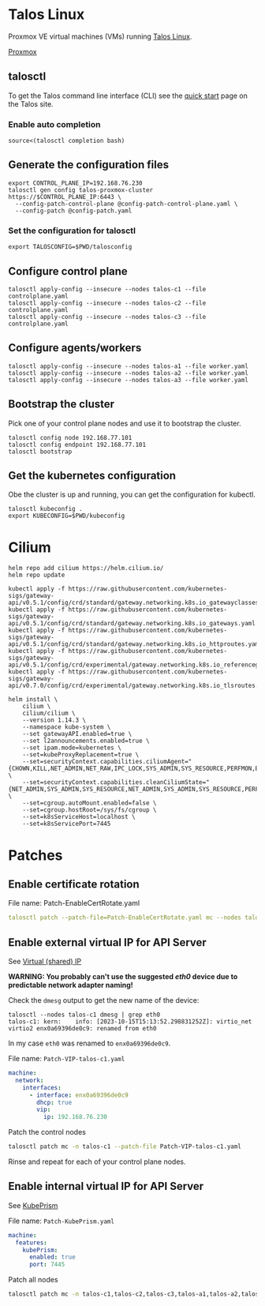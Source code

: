 # Talos Linux

Proxmox VE virtual machines (VMs) running [Talos Linux](https://www.talos.dev/).

[Proxmox](https://www.talos.dev/v1.5/talos-guides/install/virtualized-platforms/proxmox/)


## talosctl

To get the Talos command line interface (CLI) see the [quick start](https://www.talos.dev/v1.5/introduction/quickstart/)
page on the Talos site.

### Enable auto completion

```shell
source<(talosctl completion bash)
```

## Generate the configuration files

```shell
export CONTROL_PLANE_IP=192.168.76.230
talosctl gen config talos-proxmox-cluster https://$CONTROL_PLANE_IP:6443 \
  --config-patch-control-plane @config-patch-control-plane.yaml \
  --config-patch @config-patch.yaml
```

### Set the configuration for talosctl

```shell
export TALOSCONFIG=$PWD/talosconfig
```

## Configure control plane
```shell
talosctl apply-config --insecure --nodes talos-c1 --file controlplane.yaml
talosctl apply-config --insecure --nodes talos-c2 --file controlplane.yaml
talosctl apply-config --insecure --nodes talos-c3 --file controlplane.yaml
```

## Configure agents/workers
```shell
talosctl apply-config --insecure --nodes talos-a1 --file worker.yaml
talosctl apply-config --insecure --nodes talos-a2 --file worker.yaml
talosctl apply-config --insecure --nodes talos-a3 --file worker.yaml
```

## Bootstrap the cluster
Pick one of your control plane nodes and use it to bootstrap the cluster.
```shell
talosctl config node 192.168.77.101
talosctl config endpoint 192.168.77.101
talosctl bootstrap
```


## Get the kubernetes configuration
Obe the cluster is up and running, you can get the configuration for kubectl.

```shell
talosctl kubeconfig .
export KUBECONFIG=$PWD/kubeconfig
```


# Cilium

```shell
helm repo add cilium https://helm.cilium.io/
helm repo update
```

```shell
kubectl apply -f https://raw.githubusercontent.com/kubernetes-sigs/gateway-api/v0.5.1/config/crd/standard/gateway.networking.k8s.io_gatewayclasses.yaml
kubectl apply -f https://raw.githubusercontent.com/kubernetes-sigs/gateway-api/v0.5.1/config/crd/standard/gateway.networking.k8s.io_gateways.yaml
kubectl apply -f https://raw.githubusercontent.com/kubernetes-sigs/gateway-api/v0.5.1/config/crd/standard/gateway.networking.k8s.io_httproutes.yaml
kubectl apply -f https://raw.githubusercontent.com/kubernetes-sigs/gateway-api/v0.5.1/config/crd/experimental/gateway.networking.k8s.io_referencegrants.yaml
kubectl apply -f https://raw.githubusercontent.com/kubernetes-sigs/gateway-api/v0.7.0/config/crd/experimental/gateway.networking.k8s.io_tlsroutes.yaml
```
```shell
helm install \
    cilium \
    cilium/cilium \
    --version 1.14.3 \
    --namespace kube-system \
    --set gatewayAPI.enabled=true \
    --set l2announcements.enabled=true \
    --set ipam.mode=kubernetes \
    --set=kubeProxyReplacement=true \
    --set=securityContext.capabilities.ciliumAgent="{CHOWN,KILL,NET_ADMIN,NET_RAW,IPC_LOCK,SYS_ADMIN,SYS_RESOURCE,PERFMON,BPF,DAC_OVERRIDE,FOWNER,SETGID,SETUID}" \
    --set=securityContext.capabilities.cleanCiliumState="{NET_ADMIN,SYS_ADMIN,SYS_RESOURCE,NET_ADMIN,SYS_ADMIN,SYS_RESOURCE,PERFMON,BPF}" \
    --set=cgroup.autoMount.enabled=false \
    --set=cgroup.hostRoot=/sys/fs/cgroup \
    --set=k8sServiceHost=localhost \
    --set=k8sServicePort=7445
```


# Patches

## Enable certificate rotation

File name: Patch-EnableCertRotate.yaml
```yaml
talosctl patch --patch-file=Patch-EnableCertRotate.yaml mc --nodes talos-c1,talos-c2,talos-c3,talos-a1,talos-a2,talos-a3
```


## Enable external virtual IP for API Server

See [Virtual (shared) IP](https://www.talos.dev/v1.5/talos-guides/network/vip/)

**WARNING: You probably can't use the suggested _eth0_ device due to predictable network adapter naming!**

Check the `dmesg` output to get the new name of the device:
```shell
talosctl --nodes talos-c1 dmesg | grep eth0
talos-c1: kern:    info: [2023-10-15T15:13:52.298831252Z]: virtio_net virtio2 enx0a69396de0c9: renamed from eth0
```
In my case `eth0` was renamed to `enx0a69396de0c9`.

File name: `Patch-VIP-talos-c1.yaml`
```yaml
machine:
  network:
    interfaces:
      - interface: enx0a69396de0c9
        dhcp: true
        vip:
          ip: 192.168.76.230
```

Patch the control nodes
```sh
talosctl patch mc -n talos-c1 --patch-file Patch-VIP-talos-c1.yaml
```

Rinse and repeat for each of your control plane nodes.

## Enable internal virtual IP for API Server

See [KubePrism](https://www.talos.dev/v1.5/kubernetes-guides/configuration/kubeprism/)

File name: `Patch-KubePrism.yaml`
```yaml
machine:
  features:
    kubePrism:
      enabled: true
      port: 7445
```

Patch all nodes
```sh
talosctl patch mc -n talos-c1,talos-c2,talos-c3,talos-a1,talos-a2,talos-a3 --patch-file Patch-KubePrism.yaml
```